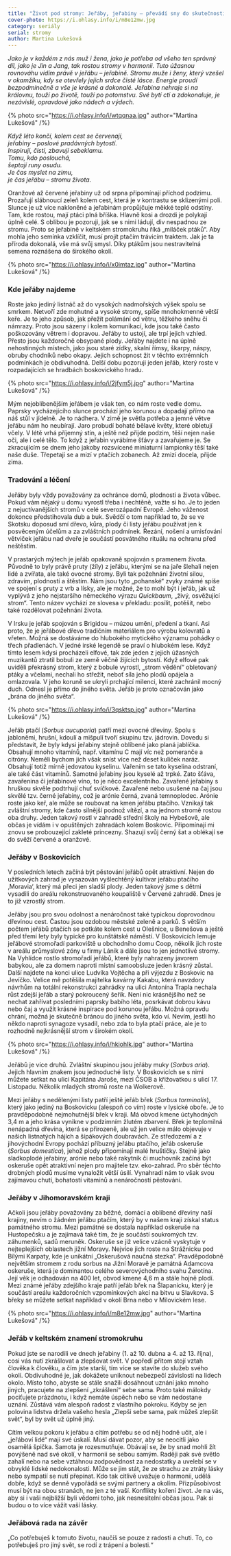 ```yaml
---
title: "Život pod stromy: Jeřáby, jeřabiny – převádí sny do skutečnosti"
cover-photo: https://i.ohlasy.info/i/m8e12mw.jpg
category: seriály
serial: stromy
author: Martina Lukešová
---
```


*Jako je v každém z nás muž i žena, jako je potřeba od všeho ten správný díl, jako je Jin a Jang, tak rostou stromy v harmonii. Tuto úžasnou rovnováhu vidím právě v jeřábu – jeřabině. Stromu muže i ženy, který vzešel v okamžiku, kdy se otevřely jejich srdce čisté lásce. Energie proudí bezpodmínečně a vše je krásné a dokonalé. Jeřabina nehraje si na královnu, touží po životě, touží po potomstvu. Své bytí ctí a zdokonaluje, je nezávislé, opravdové jako nádech a výdech.*

{% photo src="https://i.ohlasy.info/i/wtqqnaa.jpg" author="Martina Lukešová" /%}

*Když léto končí, kolem cest se červenají,  
jeřabiny – poslové pradávných bytostí.  
Inspirují, čistí, zbavují sebeklamu.  
Tomu, kdo poslouchá,  
šeptají runy osudu.  
Je čas myslet na zimu,  
je čas jeřábu – stromu života.*

Oranžové až červené jeřabiny už od srpna připomínají příchod podzimu. Prozařují slábnoucí zeleň kolem cest, která je v kontrastu se sklizenými poli. Slunce je už více nakloněné a jeřabinám propůjčuje měkké teplé odstíny. Tam, kde rostou, mají ptáci plná bříška. Hlavně kosi a drozdi je polykají úplně celé. S oblibou je pozoruji, jak se s nimi ládují, div nespadnou ze stromu. Proto se jeřabině v keltském stromokruhu říká „miláček ptáků“. Aby mohla jeho semínka vzklíčit, musí projít ptačím trávicím traktem. Jak je ta příroda dokonalá, vše má svůj smysl. Díky ptákům jsou nestravitelná semena roznášena do širokého okolí.

{% photo src="https://i.ohlasy.info/i/x0imtaz.jpg" author="Martina Lukešová" /%}

### Kde jeřáby najdeme

Roste jako jediný listnáč až do vysokých nadmořských výšek spolu se smrkem. Netvoří zde mohutné a vysoké stromy, spíše mnohokmenné větší keře. Je to jeho způsob, jak přežít polámání od větru, těžkého sněhu či námrazy. Proto jsou sázeny i kolem komunikací, kde jsou také často poškozovány větrem i dopravou. Jeřáby to ustojí, ale trpí jejich vzhled. Přesto jsou každoročně obsypané plody. Jeřáby najdete i na úplně nehostinných místech, jako jsou staré zídky, skalní římsy, škarpy, náspy, obruby chodníků nebo okapy. Jejich schopnost žit v těchto extrémních podmínkách je obdivuhodná. Delší dobu pozoruji jeden jeřáb, který roste v rozpadajících se hradbách boskovického hradu. 

{% photo src="https://i.ohlasy.info/i/2jfym5j.jpg" author="Martina Lukešová" /%}

Mým nejoblíbenějším jeřábem je však ten, co nám roste vedle domu. Paprsky vycházejícího slunce prochází jeho korunou a dopadají přímo na náš stůl v jídelně. Je to nádhera. V zimě je světla potřeba a jemné větve jeřábu nám ho neubírají. Jaro probudí bohaté bělavé květy, které obletují včely. V létě vrhá příjemný stín, a ještě než přijde podzim, těší nejen naše oči, ale i celé tělo. To když z jeřabin vyrábíme šťávy a zavařujeme je. Se zkracujícím se dnem jeho jakoby rozsvícené miniaturní lampionky těší také naše duše. Třepetají se a mizí v ptačích zobanech. Až zmizí docela, přijde zima. 

### Tradování a léčení

Jeřáby byly vždy považovány za ochránce domů, plodnosti a života vůbec. Pokud vám nějaký u domu vyrostl třeba i nechtěně, važte si ho. Je to jeden z nejuctívanějších stromů v celé severozápadní Evropě. Jeho váženost dokonce předstihovala dub a buk. Svědčí o tom například to, že se ve Skotsku doposud smí dřevo, kůra, plody či listy jeřábu používat jen k posvěceným účelům a za zvláštních podmínek. Řezání, nošení a umisťování větviček jeřábu nad dveře je součástí posvátného rituálu na ochranu před neštěstím. 

V prastarých mýtech je jeřáb opakovaně spojován s pramenem života. Původně to byly právě pruty (žíly) z jeřábu, kterými se na jaře šlehali nejen lidé a zvířata, ale také ovocné stromy. Byli tak požehnáni životní silou, zdravím, plodností a štěstím. Nám jsou tyto „pohanské“ zvyky známé spíše ve spojení s pruty z vrb a lísky, ale je možné, že to mohl být i jeřáb, jak už vyplývá z jeho nejstaršího německého výrazu _Quickbaum_, „živý, osvěžující strom“. Tento název vychází ze slovesa v překladu: posílit, potěšit, nebo také rozdělovat požehnání života. 

V Irsku je jeřáb spojován s Brigidou – múzou umění, předení a tkaní. Asi proto, že je jeřábové dřevo tradičním materiálem pro výrobu kolovratů a vřeten. Možná se dostáváme do hlubokého mytického významu pohádky o třech přadlenách. V jedné irské legendě se praví o hlubokém lese. Když tímto lesem kdysi procházeli elfové, tak zde jeden z jejich úžasných muzikantů ztratil bobuli ze země věčně žijících bytostí. Když elfové pak uviděli překrásný strom, který z bobule vyrostl, „strom vědění“ obletovaný ptáky a včelami, nechali ho střežit, neboť síla jeho plodů opájela a omlazovala. V jeho koruně se ukryli prchající milenci, které zachránil mocný duch. Odnesl je přímo do jiného světa. Jeřáb je proto označován jako „brána do jiného světa“. 

{% photo src="https://i.ohlasy.info/i/3qsktsp.jpg" author="Martina Lukešová" /%}

Jeřáb ptačí (_Sorbus aucuparia_) patří mezi ovocné dřeviny. Spolu s jabloněmi, hrušní, kdoulí a mišpulí tvoří skupinu tzv. jádrovin. Dovedu si představit, že byly kdysi jeřabiny stejně oblíbené jako planá jablíčka. Obsahují mnoho vitamínů, např. vitamínu C mají víc než pomeranče a citróny. Neměli bychom jich však sníst více než deset kuliček naráz. Obsahují totiž mírně jedovatou kyselinu. Vařením se tato kyselina odstraní, ale také část vitamínů. Samotné jeřabiny jsou kyselé až trpké. Zato šťáva, zavařenina či jeřabinové víno, to je něco excelentního. Zavařené jeřabiny s hruškou skvěle podtrhují chuť svíčkové. Zavařené nebo usušené na čaj jsou skvělé tzv. černé jeřabiny, což je arónie černá, zvaná temnoplodec. Arónie roste jako keř, ale může se roubovat na kmen jeřábu ptačího. Vznikají tak zvláštní stromy, kde často silnější podnož vítězí, a na jednom stromě rostou oba druhy. Jeden takový rostl v zahradě střední školy na Hybešově, ale občas je vídám i v opuštěných zahradách kolem Boskovic. Připomínají mi znovu se probouzející zakleté princezny. Shazují svůj černý šat a oblékají se do svěží červené a oranžové. 

### Jeřáby v Boskovicích

V posledních letech začíná být pěstování jeřábů opět atraktivní. Nejen do užitkových zahrad je vysazován vyšlechtěný kultivar jeřábu ptačího ‚Moravia‘, který má přeci jen sladší plody. Jeden takový jsme s dětmi vysadili do areálu rekonstruovaného koupaliště v Červené zahradě. Dnes je to již vzrostlý strom. 

Jeřáby jsou pro svou odolnost a nenáročnost také typickou doprovodnou dřevinou cest. Častou jsou ozdobou městské zeleně a parků. S větším počtem jeřábů ptačích se potkáte kolem cest u Olešnice, u Benešova a ještě před třemi lety byly typické pro kunštátské náměstí. V Boskovicích lemuje jeřábové stromořadí parkoviště u obchodního domu Coop, několik jich roste v areálu průmyslové zóny u firmy Láník a dále jsou to jen jednotlivé stromy. Na Vyhlídce rostlo stromořadí jeřábů, které byly nahrazeny javorem babykou, ale za domem naproti místní samoobsluze jeden krásný zůstal. Další najdete na konci ulice Ludvíka Vojtěcha a při výjezdu z Boskovic na Jevíčko. Velice mě potěšila majitelka kavárny Kakabu, která navzdory návrhům na totální rekonstrukci zahrádky na ulici Antonína Trapla nechala růst zdejší jeřáb a starý pokroucený šeřík. Není nic krásnějšího než se nechat zahřívat posledními paprsky babího léta, posrkávat dobrou kávu nebo čaj a využít krásné inspirace pod korunou jeřábu. Možná opravdu chrání, možná je skutečně bránou do jiného světa, kdo ví. Nevím, jestli ho někdo naproti synagoze vysadil, nebo zda to byla ptačí práce, ale je to rozhodně nejkrásnější strom v širokém okolí.

{% photo src="https://i.ohlasy.info/i/hkiohlk.jpg" author="Martina Lukešová" /%}

Jeřábů je více druhů. Zvláštní skupinou jsou jeřáby muky (_Sorbus aria_). Jejich hlavním znakem jsou jednoduché listy. V Boskovicích se s nimi můžete setkat na ulici Kapitána Jaroše, mezi ČSOB a křižovatkou s ulicí 17. Listopadu. Několik mladých stromů roste na Wolkerově.

Mezi jeřáby s nedělenými listy patří ještě jeřáb břek (_Sorbus torminalis_), který jako jediný na Boskovicku (alespoň co vím) roste v lysické oboře. Je to pravděpodobně nejmohutnější břek v kraji. Má obvod kmene úctyhodných 3,4 m a jeho krása vynikne v podzimním žlutém zbarvení. Břek je teplomilná nenápadná dřevina, která se přirozeně, ale už jen velice málo objevuje v našich listnatých hájích a šípákových doubravách. Ze středozemí a z jihovýchodní Evropy pochází příbuzný jeřábu ptačího, jeřáb oskeruše (_Sorbus domestica_), jehož plody připomínají malé hruštičky. Stejně jako sladkoplodé jeřabiny, arónie nebo také rakytník či muchovník začíná být oskeruše opět atraktivní nejen pro majitele tzv. eko-zahrad. Pro sběr těchto drobných plodů musíme vynaložit větší úsilí. Vynahradí nám to však svou zajímavou chutí, bohatostí vitamínů a nenáročností pěstování. 

### Jeřáby v Jihomoravském kraji

Ačkoli jsou jeřáby považovány za běžné, domácí a oblíbené dřeviny naší krajiny, nevím o žádném jeřábu ptačím, který by v našem kraji získal status památného stromu. Mezi památné se dostala například oskeruše na Hustopečsku a je zajímavá také tím, že je součástí soukromých tzv. záhumenků, sadů meruněk. Oskeruše se již velice vzácně vyskytuje v nejteplejších oblastech jižní Moravy. Nejvíce jich roste na Strážnicku pod Bílými Karpaty, kde je unikátní „Oskerušová naučná stezka“. Pravděpodobně největším stromem z rodu sorbus na Jižní Moravě je památná Adamcova oskeruše, která je dominantou celého severovýchodního svahu Žerotína. Její věk je odhadován na 400 let, obvod kmene 4,6 m a stále hojně plodí. Mezi známé jeřáby zdejšího kraje patří jeřáb břek na Šlapanicku, který je součástí areálu každoročních vzpomínkových akcí na bitvu u Slavkova. S břeky se můžete setkat například v okolí Brna nebo v Milovickém lese.

{% photo src="https://i.ohlasy.info/i/m8e12mw.jpg" author="Martina Lukešová" /%}

### Jeřáb v keltském znamení stromokruhu

Pokud jste se narodili ve dnech jeřabiny (1. až 10. dubna a 4. až 13. října), cosi vás nutí zkrášlovat a zlepšovat svět. V popředí přitom stojí vztah člověka k člověku, a čím jste starší, tím více se stavíte do služeb svého okolí. Obdivuhodné je, jak dokážete uniknout nebezpečí závislosti na lidech okolo. Místo toho, abyste se stále snažili dosáhnout uznání jako mnoho jiných, pracujete na zlepšení „zkrášlení“ sebe sama. Proto také málokdy pociťujete prázdnotu, i když nemáte úspěch nebo se vám nedostane uznání. Zůstává vám alespoň radost z vlastního pokroku. Kdyby se jen polovina lidstva držela vašeho hesla „Zlepši sebe sama, pak můžeš zlepšit svět“, byl by svět už úplně jiný.

Cítím velkou pokoru k jeřábu a cítím potřebu se od něj hodně učit, ale i „jeřáboví lidé“ mají své úskalí. Musí dávat pozor, aby se neocitli jako osamělá špička. Samota je rozesmutňuje. Obávají se, že by snad mohli žít povýšeně nad své okolí, v harmonii se sebou samým. Raději pak své světlo zahalí nebo na sebe vztáhnou zodpovědnost za nedostatky a uvelebí se v obvyklé lidské nedokonalosti. Může se jim stát, že ze strachu ze ztráty lásky nebo sympatií se nutí přepínat. Kdo tak citlivě uvažuje o harmonii, udělá dobře, když se denně vypořádá se svými partnery a okolím. Přizpůsobivost musí být na obou stranách, ne jen z té vaší. Konflikty koření život. Je na vás, aby si i vaši nejbližší byli vědomi toho, jak nesnesitelní občas jsou. Pak si budou o to více vážit vaší lásky.

### Jeřábová rada na závěr

„Co potřebuješ k tomuto životu, naučíš se pouze z radosti a chuti. To, co potřebuješ pro jiný svět, se rodí z trápení a bolesti.“

